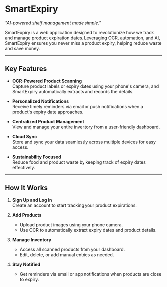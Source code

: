 # **SmartExpiry**  
*"AI-powered shelf management made simple."*  

SmartExpiry is a web application designed to revolutionize how we track and manage product expiration dates. Leveraging OCR, automation, and AI, SmartExpiry ensures you never miss a product expiry, helping reduce waste and save money.  

---

## **Key Features**  

- **OCR-Powered Product Scanning**  
  Capture product labels or expiry dates using your phone's camera, and SmartExpiry automatically extracts and records the details.  

- **Personalized Notifications**  
  Receive timely reminders via email or push notifications when a product's expiry date approaches.  

- **Centralized Product Management**  
  View and manage your entire inventory from a user-friendly dashboard.  

- **Cloud Sync**  
  Store and sync your data seamlessly across multiple devices for easy access.  

- **Sustainability Focused**  
  Reduce food and product waste by keeping track of expiry dates effectively.  

---

## **How It Works**  

1. **Sign Up and Log In**  
   Create an account to start tracking your product expirations.  

2. **Add Products**  
   - Upload product images using your phone camera.  
   - Use OCR to automatically extract expiry dates and product details.  

3. **Manage Inventory**  
   - Access all scanned products from your dashboard.  
   - Edit, delete, or add manual entries as needed.  

4. **Stay Notified**  
   - Get reminders via email or app notifications when products are close to expiry.
     
